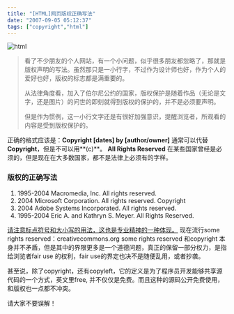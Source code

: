 ```yaml
---
title: "[HTML]网页版权正确写法"
date: "2007-09-05 05:12:37"
tags: ["copyright","html"]
---
```



![html](http://attachment.soulteary.com/wp/2007/09/html-300x65.gif "html")

> 看了不少朋友的个人网站，有一个小问题，似乎很多朋友都忽略了，那就是版权声明的写法。虽然那只是一小行字，不过作为设计师也好，作为个人的爱好也好，版权的标志都是满重要的。
> 
> 从法律角度看，加入了伯尔尼公约的国家，版权保护是随着作品（无论是文字，还是图片）的问世的即刻就得到版权的保护的，并不是必须要声明。
> 
> 但是作为惯例，这一小行文字还是有很好加强意识，提醒浏览者，所观看的内容是受到版权保护的。

正确的格式应该是：**Copyright [dates] by [author/owner]** 通常可以代替**Copyright**，但是不可以用**(c)**。 **All Rights Reserved** 在某些国家曾经是必须的，但是现在在大多数国家，都不是法律上必须有的字样。

### 版权的正确写法

1. 1995-2004 Macromedia, Inc. All rights reserved.
2. 2004 Microsoft Corporation. All rights reserved. Copyright
3. 2004 Adobe Systems Incorporated. All rights reserved.
4. 1995-2004 Eric A. and Kathryn S. Meyer. All Rights Reserved.

<u>请注意标点符号和大小写的用法，这也是专业精神的一种体现。</u> 现在流行some rights reserved：creativecommons.org some rights reserved 和copyright 本身并不矛盾，但是其中的界限更多是一个道德问题，真正的保留一部分权力，是指给浏览者fair use 的权利，fair use的界定也决不是随便乱用，或者抄袭。

甚至说，除了copyright，还有copyleft，它的定义是为了程序员开发能够共享源代码的一个方式，英文里free, 并不仅仅是免费。而且这种的源码公开免费使用，和版权也一点都不冲突。

请大家不要误解！

